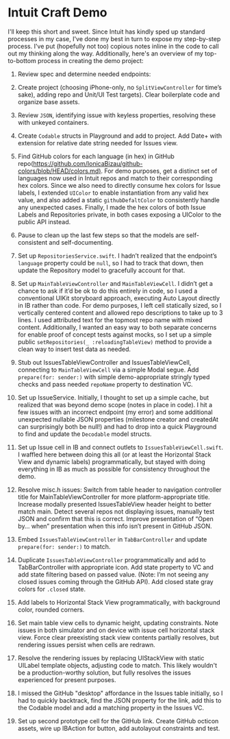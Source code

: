 # Intuit Craft Demo

I'll keep this short and sweet. Since Intuit has kindly sped up standard processes in my case, I've done my best in turn to expose my step-by-step process. I've put (hopefully not too) copious notes inline in the code to call out my thinking along the way. Additionally, here's an overview of my top-to-bottom process in creating the demo project: 

1. Review spec and determine needed endpoints:

2. Create project (choosing iPhone-only, no `SplitViewController` for time’s sake), adding repo and Unit/UI Test targets). Clear boilerplate code and organize base assets.

3. Review `JSON`, identifying issue with keyless properties, resolving these with unkeyed containers. 

4. Create `Codable` structs in Playground and add to project. Add Date+ with extension for relative date string needed for Issues view. 

5. Find GitHub colors for each language (in hex) in GitHub repo([https://github.com/IonicaBizau/github-colors/blob/HEAD/colors.md)](https://github.com/IonicaBizau/github-colors/blob/HEAD/colors.md). For demo purposes, get a distinct set of languages now used in Intuit repos and match to their corresponding hex colors. Since we also need to directly consume hex colors for Issue labels, I extended `UIColor` to enable instantiation from any valid hex value, and also added a static `githubDefaltColor` to consistently handle any unexpected cases. Finally, I made the hex colors of both Issue Labels and Repositories private, in both cases exposing a UIColor to the public API instead.
6. Pause to clean up the last few steps so that the models are self-consistent and self-documenting.
7. Set up `RepositoriesService.swift`. I hadn’t realized that the endpoint’s `language` property could be `null`, so I had to track that down, then update the Repository model to gracefully account for that.
8. Set up `MainTableViewController` and `MainTableViewCell`. I didn’t get a chance to ask if it’d be ok to do this entirely in code, so I used a conventional UIKit storyboard approach, executing Auto Layout directly in IB rather than code. For demo purposes, I left cell statically sized, so I vertically centered content and allowed repo descriptions to take up to 3 lines. I used attributed text for the topmost repo name with mixed content.  Additionally, I wanted an easy way to both separate concerns for enable proof of concept tests against mocks, so I set up a simple public `setRepositories(_ :reloadingTableView)` method to provide a clean way to insert test data as needed.
9. Stub out IssuesTableViewController and IssuesTableViewCell, connecting to `MainTableViewCell` via a simple Modal segue. Add `prepare(for: sender:)` with simple demo-appropriate stringly typed checks and pass needed `repoName` property to destination VC.
10. Set up IssueService. Initially, I thought to set up a simple cache, but realized that was beyond demo scope (notes in place in code). I hit a few issues with an incorrect endpoint (my error) and some additional unexpected nullable JSON properties (milestone creator and createdAt can surprisingly both be null!) and had to drop into a quick Playground to find and update the `Decodable` model structs.
11. Set up Issue cell in IB and connect outlets to `IssuesTableViewCell.swift`.  I waffled here between doing this all (or at least the Horizontal Stack View and dynamic labels) programmatically, but stayed with doing everything in IB as much as possible for consistency throughout the demo. 
12. Resolve misc.h issues: Switch from table header to navigation controller title for MainTableViewController for more platform-appropriate title.  Increase modally presented IssuesTableView header height to better match main.  Detect several repos not displaying issues, manually test JSON and confirm that this is correct. Improve presentation of “Open by… when” presentation when this info isn’t present in GitHub JSON. 
13. Embed `IssuesTableViewController` in `TabBarController` and update  `prepare(for: sender:)` to match. 
14. Duplicate `IssuesTableViewController` programmatically and add to TabBarController with appropriate icon. Add state property to VC and add state filtering based on passed value. (Note: I’m not seeing any closed issues coming through the GitHub API).  Add closed state gray colors for `.closed` state. 
15. Add labels to Horizontal Stack View programmatically, with background color, rounded corners.
16. Set main table view cells to dynamic height, updating constraints. Note issues in both simulator and on device with issue cell horizontal stack view. Force clear preexisting stack view contents partially resolves, but rendering issues persist when cells are redrawn.
17. Resolve the rendering issues by replacing UIStackView with static UILabel template objects, adjusting code to match. This likely wouldn't be a production-worthy solution, but fully resolves the issues experienced for present purposes.
18. I missed the GitHub "desktop" affordance in the Issues table initially, so I had to quickly backtrack, find the JSON property for the link, add this to the Codable model and add a matching property in the Issues VC.
19. Set up second prototype cell for the GitHub link. Create GitHub octicon assets, wire up IBAction for button, add autolayout constraints and test.